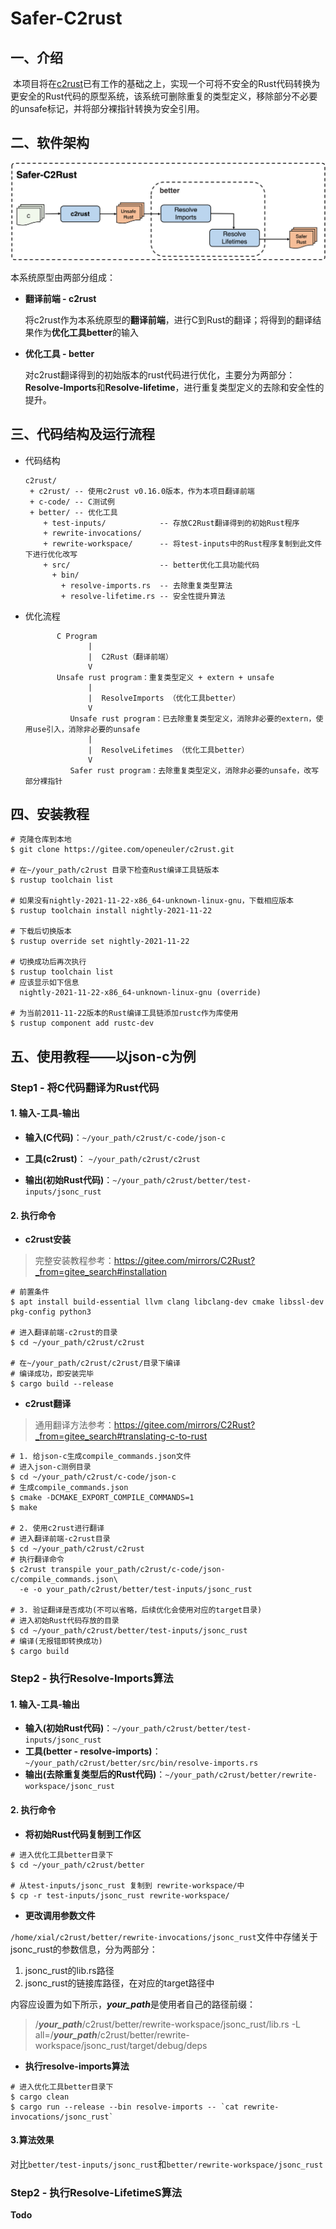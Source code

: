 # Safer-C2rust

## 一、介绍

​        本项目将在[c2rust](https://github.com/immunant/c2rust)已有工作的基础之上，实现一个可将不安全的Rust代码转换为更安全的Rust代码的原型系统，该系统可删除重复的类型定义，移除部分不必要的unsafe标记，并将部分裸指针转换为安全引用。

## 二、软件架构

<img src="./pictures/Safer_C2Rust架构图.png" alt="Safer_C2Rust架构图" />

本系统原型由两部分组成：

+ **翻译前端 - c2rust**

  将c2rust作为本系统原型的**翻译前端**，进行C到Rust的翻译；将得到的翻译结果作为**优化工具better**的输入

+ **优化工具 - better**

  对c2rust翻译得到的初始版本的rust代码进行优化，主要分为两部分：**Resolve-Imports**和**Resolve-lifetime**，进行重复类型定义的去除和安全性的提升。

## 三、代码结构及运行流程

+ 代码结构

  ```
  c2rust/
   + c2rust/ -- 使用c2rust v0.16.0版本，作为本项目翻译前端
   + c-code/ -- C测试例
   + better/ -- 优化工具
      + test-inputs/            -- 存放C2Rust翻译得到的初始Rust程序
      + rewrite-invocations/
      + rewrite-workspace/      -- 将test-inputs中的Rust程序复制到此文件下进行优化改写
      + src/                    -- better优化工具功能代码
        + bin/
          + resolve-imports.rs  -- 去除重复类型算法
          + resolve-lifetime.rs -- 安全性提升算法
  ```

+ 优化流程

  ```
  		 C Program 
     			|
     			|  C2Rust（翻译前端）
     			V
  		 Unsafe rust program：重复类型定义 + extern + unsafe 
     			|
     			|  ResolveImports （优化工具better）
     			V
  			Unsafe rust program：已去除重复类型定义，消除非必要的extern，使用use引入，消除非必要的unsafe
     			|
     			|  ResolveLifetimes （优化工具better）
     			V
  			Safer rust program：去除重复类型定义，消除非必要的unsafe，改写部分裸指针
  ```



## 四、安装教程

```shell
# 克隆仓库到本地
$ git clone https://gitee.com/openeuler/c2rust.git

# 在~/your_path/c2rust 目录下检查Rust编译工具链版本
$ rustup toolchain list

# 如果没有nightly-2021-11-22-x86_64-unknown-linux-gnu，下载相应版本
$ rustup toolchain install nightly-2021-11-22

# 下载后切换版本
$ rustup override set nightly-2021-11-22

# 切换成功后再次执行
$ rustup toolchain list
# 应该显示如下信息
  nightly-2021-11-22-x86_64-unknown-linux-gnu (override)

# 为当前2011-11-22版本的Rust编译工具链添加rustc作为库使用
$ rustup component add rustc-dev

```

## 五、使用教程——以json-c为例

### Step1 - 将C代码翻译为Rust代码

#### 1. 输入-工具-输出

+ **输入(C代码)**：`~/your_path/c2rust/c-code/json-c`

+ **工具(c2rust)**： `~/your_path/c2rust/c2rust` 

+ **输出(初始Rust代码)**：`~/your_path/c2rust/better/test-inputs/jsonc_rust`

#### 2. 执行命令

+ **c2rust安装**

> 完整安装教程参考：https://gitee.com/mirrors/C2Rust?_from=gitee_search#installation

```shell
# 前置条件
$ apt install build-essential llvm clang libclang-dev cmake libssl-dev pkg-config python3

# 进入翻译前端-c2rust的目录
$ cd ~/your_path/c2rust/c2rust

# 在~/your_path/c2rust/c2rust/目录下编译
# 编译成功，即安装完毕
$ cargo build --release
```

+ **c2rust翻译**

> 通用翻译方法参考：https://gitee.com/mirrors/C2Rust?_from=gitee_search#translating-c-to-rust

```shell
# 1. 给json-c生成compile_commands.json文件
# 进入json-c测例目录
$ cd ~/your_path/c2rust/c-code/json-c
# 生成compile_commands.json
$ cmake -DCMAKE_EXPORT_COMPILE_COMMANDS=1
$ make

# 2. 使用c2rust进行翻译
# 进入翻译前端-c2rust目录
$ cd ~/your_path/c2rust/c2rust
# 执行翻译命令
$ c2rust transpile your_path/c2rust/c-code/json-c/compile_commands.json\
  -e -o your_path/c2rust/better/test-inputs/jsonc_rust
  
# 3. 验证翻译是否成功(不可以省略，后续优化会使用对应的target目录)
# 进入初始Rust代码存放的目录
$ cd ~/your_path/c2rust/better/test-inputs/jsonc_rust
# 编译(无报错即转换成功)
$ cargo build
```

### Step2 - 执行Resolve-Imports算法

#### 1. 输入-工具-输出

+ **输入(初始Rust代码)**：`~/your_path/c2rust/better/test-inputs/jsonc_rust`
+ **工具(better - resolve-imports)**：`~/your_path/c2rust/better/src/bin/resolve-imports.rs`
+ **输出(去除重复类型后的Rust代码)**：`~/your_path/c2rust/better/rewrite-workspace/jsonc_rust`

#### 2. 执行命令

+ **将初始Rust代码复制到工作区**

```shell
# 进入优化工具better目录下
$ cd ~/your_path/c2rust/better

# 从test-inputs/jsonc_rust 复制到 rewrite-workspace/中
$ cp -r test-inputs/jsonc_rust rewrite-workspace/
```

+ **更改调用参数文件**

`/home/xial/c2rust/better/rewrite-invocations/jsonc_rust`文件中存储关于jsonc_rust的参数信息，分为两部分：

1. jsonc_rust的lib.rs路径
2. jsonc_rust的链接库路径，在对应的target路径中

内容应设置为如下所示，***your_path***是使用者自己的路径前缀：

> /***your_path***/c2rust/better/rewrite-workspace/jsonc_rust/lib.rs
> -L all=/***your_path***/c2rust/better/rewrite-workspace/jsonc_rust/target/debug/deps

+ **执行resolve-imports算法**

```shell
# 进入优化工具better目录下
$ cargo clean
$ cargo run --release --bin resolve-imports -- `cat rewrite-invocations/jsonc_rust`
```

#### 3.算法效果

对比`better/test-inputs/jsonc_rust`和`better/rewrite-workspace/jsonc_rust`

### Step2 - 执行Resolve-LifetimeS算法

**Todo**
